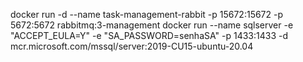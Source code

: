 docker run -d --name task-management-rabbit -p 15672:15672 -p 5672:5672 rabbitmq:3-management
docker run --name sqlserver -e "ACCEPT_EULA=Y" -e "SA_PASSWORD=senhaSA" -p 1433:1433 -d mcr.microsoft.com/mssql/server:2019-CU15-ubuntu-20.04
